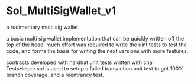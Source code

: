 # Sol_MultiSigWallet_v1
a rudimentary multi sig wallet

a basic multi sig wallet implementation that can be quickly written off the top of the head.
much effort was required to write the uint tests to test the code, and forms the basis for writing the next versions with more features.

contracts developed with hardhat
unit tests written with chai
TestsHelper.sol is used to setup a failed transaction unit test to get 100% branch coverage, and a reentrancy test.
